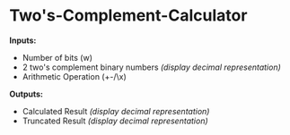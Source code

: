 # Two's-Complement-Calculator

**Inputs:**
* Number of bits (w)
* 2 two's complement binary numbers *(display decimal representation)*
* Arithmetic Operation (+-/\x)

**Outputs:**
* Calculated Result *(display decimal representation)*
* Truncated Result *(display decimal representation)*

